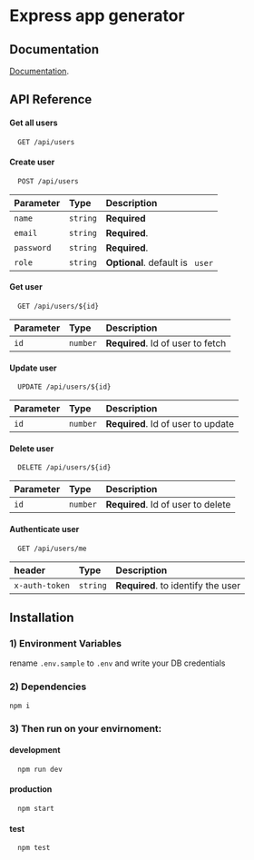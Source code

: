 
# Express app generator

## Documentation
[Documentation](https://bekyahia.github.io/blog/express-app-generator-with-tests).
## API Reference

#### Get all users

```http
  GET /api/users
```

#### Create user

```http
  POST /api/users
```

| Parameter | Type     | Description                       |
| :-------- | :------- | :-------------------------------- |
| `name`      | `string` | **Required** |
| `email`     | `string` | **Required**. |
| `password`  | `string` | **Required**. |
| `role`      | `string` | **Optional**. default is ``` user``` |


#### Get user

```http
  GET /api/users/${id}
```

| Parameter | Type     | Description                       |
| :-------- | :------- | :-------------------------------- |
| `id`      | `number` | **Required**. Id of user to fetch |


#### Update user

```http
  UPDATE /api/users/${id}
```

| Parameter | Type     | Description                       |
| :-------- | :------- | :-------------------------------- |
| `id`      | `number` | **Required**. Id of user to update |


#### Delete user

```http
  DELETE /api/users/${id}
```

| Parameter | Type     | Description                       |
| :-------- | :------- | :-------------------------------- |
| `id`      | `number` | **Required**. Id of user to delete |


#### Authenticate user

```http
  GET /api/users/me
```

| header    | Type     | Description                       |
| :-------- | :------- | :-------------------------------- |
| `x-auth-token`       | `string` | **Required**. to identify the user |

  
## Installation
### 1) Environment Variables
rename ``` .env.sample ``` to ``` .env ``` and write your DB credentials

### 2) Dependencies
  ```
  npm i
  ```
  
### 3) Then run on your envirnoment:
#### development

```
  npm run dev
```
#### production

```
  npm start
```

#### test

```
  npm test
```
    

